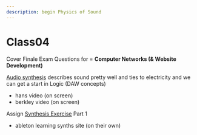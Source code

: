 ```yaml
---
description: begin Physics of Sound
---
```


# Class04

Cover Finale Exam Questions for = **Computer Networks \(& Website Development\)**

[Audio synthesis](../unit-2-music/physics-of-sound/audio-synthesis/) describes sound pretty well and ties to electricity and we can get a start in Logic \(DAW concepts\)

* hans video \(on screen\)
* berkley video \(on screen\)

Assign [Synthesis Exercise](../unit-2-music/physics-of-sound/audio-synthesis/synthesis-exercise.md) Part 1

* ableton learning synths site \(on their own\)



